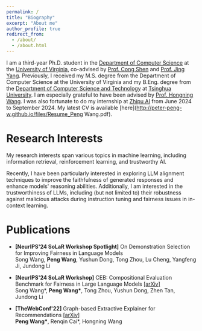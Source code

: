 ```yaml
---
permalink: /
title: "Biography"
excerpt: "About me"
author_profile: true
redirect_from: 
  - /about/
  - /about.html
---
```


I am a third-year Ph.D. student in the [Department of Computer Science](https://engineering.virginia.edu/departments/computer-science) at the [University of Virginia](http://www.virginia.edu/), co-advised by [Prof. Cong Shen](https://cshen317.github.io/) and [Prof. Jing Yang](https://www.ee.psu.edu/yang/). Previously, I received my M.S. degree from the Department of Computer Science at the University of Virginia and my B.Eng. degree from the [Department of Computer Science and Technology](https://www.cs.tsinghua.edu.cn/csen/) at [Tsinghua University](https://www.tsinghua.edu.cn/). I am especially grateful to have been advised by [Prof. Hongning Wang](https://www.cs.virginia.edu/~hw5x/). I was also fortunate to do my internship at [Zhipu AI](https://www.zhipuai.cn/) from June 2024 to September 2024. My latest CV is available [here](http://peter-peng-w.github.io/files/Resume_Peng Wang.pdf).

Research Interests
======
My research interests span various topics in machine learning, including information retrieval, reinforcement learning, and trustworthy AI.

Recently, I have been particularly interested in exploring LLM alignment techniques to improve the faithfulness of generated responses and enhance models' reasoning abilities. Additionally, I am interested in the trustworthiness of LLMs, including (but not limited to) their robustness against malicious attacks during instruction tuning and fairness issues in in-context learning.

Publications
======
- **[NeurIPS'24 SoLaR Workshop Spotlight]** On Demonstration Selection for Improving Fairness in Language Models  
  Song Wang, __Peng Wang__, Yushun Dong, Tong Zhou, Lu Cheng, Yangfeng Ji, Jundong Li

- **[NeurIPS'24 SoLaR Workshop]** CEB: Compositional Evaluation Benchmark for Fairness in Large Language Models [\[arXiv\]](https://arxiv.org/abs/2407.02408)  
  Song Wang\*, __Peng Wang\*__, Tong Zhou, Yushun Dong, Zhen Tan, Jundong Li 

- **[TheWebConf'22]** Graph-based Extractive Explainer for Recommendations [\[arXiv\]](https://arxiv.org/abs/2202.09730)  
  __Peng Wang\*__, Renqin Cai\*, Hongning Wang
